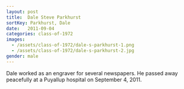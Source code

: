 ```yaml
---
layout: post
title:  Dale Steve Parkhurst
sortKey: Parkhurst, Dale
date:   2011-09-04
categories: class-of-1972
images:
  - /assets/class-of-1972/dale-s-parkhurst-1.png
  - /assets/class-of-1972/dale-s-parkhurst-2.jpg
gender: male
---
```

Dale worked as an engraver for several newspapers.  He passed away peacefully at a Puyallup hospital on September 4, 2011.
